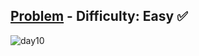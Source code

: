 [Problem](https://www.hackerrank.com/challenges/30-binary-numbers/problem) - Difficulty: Easy :white_check_mark:
---
![day10](https://user-images.githubusercontent.com/44196434/157839082-810f428e-69c1-459a-8b02-4a17e26ae04a.png)
